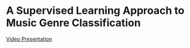 # A Supervised Learning Approach to Music Genre Classification

[Video Presentation](https://www.youtube.com/watch?v=6-7XFk4KC9M)
